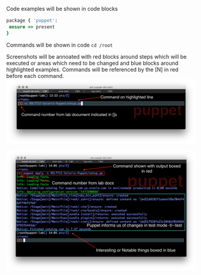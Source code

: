 Code examples will be shown in code blocks

```ruby
package { 'puppet':
 ensure => present
}

```
Commands will be shown in code `cd /root`

Screenshots will be annoated with red blocks around steps which will be executed or areas which need to be changed and blue blocks around highlighted examples. Commands will be referenced by the \[N\] in red before each command.
![](images/SETUP-001-vi-setup.png)


![](images/SETUP-002-apply-setup.png)